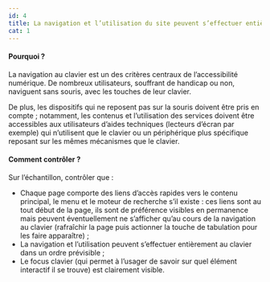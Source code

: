 ```yaml
---
id: 4
title: La navigation et l’utilisation du site peuvent s’effectuer entièrement au clavier
cat: 1
---
```


#### Pourquoi ?

La navigation au clavier est un des critères centraux de l’accessibilité numérique. De nombreux utilisateurs, souffrant de handicap ou non, naviguent sans souris, avec les touches de leur clavier. 

De plus, les dispositifs qui ne reposent pas sur la souris doivent être pris en compte ; notamment, les contenus et l’utilisation des services doivent être accessibles aux utilisateurs d’aides techniques (lecteurs d’écran par exemple) qui n’utilisent que le clavier ou un périphérique plus spécifique reposant sur les mêmes mécanismes que le clavier.

#### Comment contrôler ?

Sur l’échantillon, contrôler que :
* Chaque page comporte des liens d’accès rapides vers le contenu principal, le menu et le moteur de recherche s’il existe : ces liens sont au tout début de la page, ils sont de préférence visibles en permanence mais peuvent éventuellement ne s’afficher qu’au cours de la navigation au clavier (rafraîchir la page puis actionner la touche de tabulation pour les faire apparaître) ;
* La navigation et l’utilisation peuvent s’effectuer entièrement au clavier dans un ordre prévisible ;
* Le focus clavier (qui permet à l’usager de savoir sur quel élément interactif il se trouve) est clairement visible.